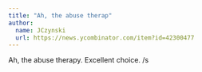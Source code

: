 ```yaml
---
title: "Ah, the abuse therap"
author:
  name: JCzynski
  url: https://news.ycombinator.com/item?id=42300477
---
```

Ah, the abuse therapy. Excellent choice. &#x2F;s
<JobApplication />

